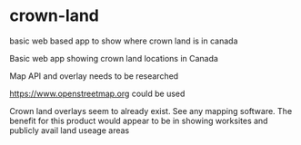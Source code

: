 # crown-land


basic web based app to show where crown land is in canada

Basic web app showing crown land locations in Canada 

Map API and overlay needs to be researched 

https://www.openstreetmap.org could be used 

Crown land overlays seem to already exist. See any mapping software. The benefit for this product would appear to be in showing worksites and publicly avail land useage areas
